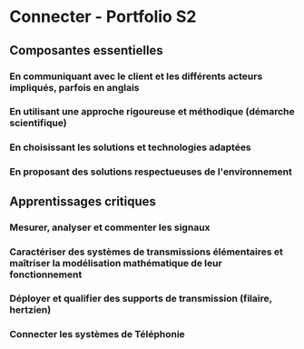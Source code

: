 # Connecter - Portfolio S2

## Composantes essentielles

### En communiquant avec le client et les différents acteurs impliqués, parfois en anglais

### En utilisant une approche rigoureuse et méthodique (démarche scientifique)

### En choisissant les solutions et technologies adaptées

### En proposant des solutions respectueuses de l'environnement

## Apprentissages critiques

### Mesurer, analyser et commenter les signaux

### Caractériser des systèmes de transmissions élémentaires et maîtriser la modélisation mathématique de leur fonctionnement

### Déployer et qualifier des supports de transmission (filaire, hertzien)

### Connecter les systèmes de Téléphonie
